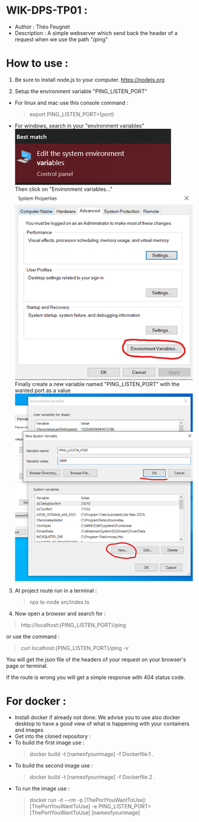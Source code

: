 # WIK-DPS-TP01 : 

- Author : Théo Feugnet
- Description : A simple webserver which send back the header of a request when we use the path "/ping"


# How to use :
  1.  Be sure to install node.js to your computer. https://nodejs.org

  2. Setup the environment variable "PING_LISTEN_PORT"
- For linux and mac use this console command : 
  > export PING_LISTEN_PORT={port}  
  
- For windows, search in your "environment variables"
![Edit the system environment variables](img/windows-screen-1.png)  
Then click on "Environment variables..."
![Environment variables...](img/windows-screen-2.png)
  Finally create a new variable named "PING_LISTEN_PORT" with the wanted port as a value  
![Create a variable](img/windows-screen-3.png)

3. At project route run in a terminal : 
   > npx ts-node src/index.ts

4. Now open a browser and search for :   
  >  http://localhost:{PING_LISTEN_PORT}/ping    

  or use the command :   
    
  > curl localhost:{PING_LISTEN_PORT}/ping -v

You will get the json file of the headers of your request on your browser's page or terminal.  

If the route is wrong you will get a simple response with 404 status code.

# For docker : 

- Install docker if already not done. We advise you to use also docker desktop to have a good view of what is happening with your containers and images
- Get into the cloned repository :
- To build the first image use : 
  > docker build -t [nameofyourimage] -f Dockerfile.1 .
- To build the second image use : 
  > docker build -t [nameofyourimage] -f Dockerfile.2 .
- To run the image use :
  > docker run -it --rm -p [ThePortYouWantToUse]:[ThePortYouWantToUse] -e PING_LISTEN_PORT=[ThePortYouWantToUse] [nameofyourimage]


